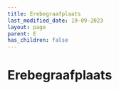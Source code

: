 ```yaml
---
title: Erebegraafplaats
last_modified_date: 19-09-2023
layout: page
parent: E
has_children: false
---
```


Erebegraafplaats
================

